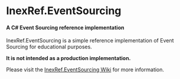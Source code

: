 # InexRef.EventSourcing

#### A C# Event Sourcing reference implementation



InexRef.EventSourcing is a simple reference implementation of Event Sourcing for educational purposes.

**It is not intended as a production implementation.**

Please visit the [InexRef.EventSourcing Wiki](https://github.com/inex-solutions/InexRef.EventSourcing/wiki) for more information.